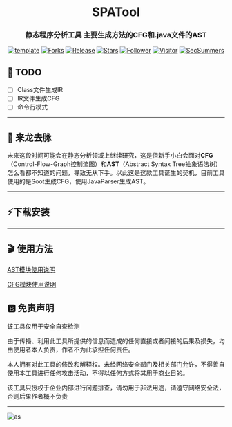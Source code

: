 
<h1 align="center" >SPATool</h1>
<h3 align="center" >静态程序分析工具 主要生成方法的CFG和.java文件的AST</h3>
 <p align="center">
    <a href="https://github.com/SummerSec/SPATool"></a>
    <a href="https://github.com/SummerSec/SPATool"><img alt="template" src="https://img.shields.io/badge/SPATool-green"></a>
    <a href="https://github.com/SummerSec/SPATool"><img alt="Forks" src="https://img.shields.io/github/forks/SummerSec/SPATool"></a>
     <a href="https://github.com/SummerSec/SPATool"><img alt="Release" src="https://img.shields.io/github/release/SummerSec/SPATool.svg"></a>
  <a href="https://github.com/SummerSec/SPATool"><img alt="Stars" src="https://img.shields.io/github/stars/SummerSec/SPATool.svg?style=social&label=Stars"></a>
     <a href="https://github.com/SummerSec"><img alt="Follower" src="https://img.shields.io/github/followers/SummerSec.svg?style=social&label=Follow"></a>
     <a href="https://github.com/SummerSec"><img alt="Visitor" src="https://visitor-badge.laobi.icu/badge?page_id=SummerSec.SPATool"></a>
	<a href="https://twitter.com/SecSummers"><img alt="SecSummers" src="https://img.shields.io/twitter/follow/SecSummers.svg"></a>
	<a xmlns="http://www.w3.org/2000/svg" xmlns:xlink="http://www.w3.org/1999/xlink" xlink:href="https://visitor-badge.laobi.icu"><rect fill="rgba(0,0,0,0)" height="20" width="49.6"/></a>
	<a xmlns="http://www.w3.org/2000/svg" xmlns:xlink="http://www.w3.org/1999/xlink" xlink:href="https://visitor-badge.laobi.icu"><rect fill="rgba(0,0,0,0)" height="20" width="17.0" x="49.6"/></a>
	</p>
  

## 📝 TODO

- [ ] Class文件生成IR
- [ ] IR文件生成CFG
- [ ] 命令行模式

---
## 🐉 来龙去脉

未来这段时间可能会在静态分析领域上继续研究，这是但新手小白会面对**CFG**（Control-Flow-Graph控制流图）和**AST**（Abstract Syntax Tree抽象语法树）怎么看都不知道的问题，导致无从下手。以此这是这款工具诞生的契机，目前工具使用的是Soot生成CFG，使用JavaParser生成AST。



---
## ⚡下载安装



---
## 🎬 使用方法

[AST模块使用说明](https://spat.sumsec.me/ASTREADME.html)

[CFG模块使用说明](https://spat.sumsec.me/CFGREADME.html)






## 🅱️ 免责声明

该工具仅用于安全自查检测

由于传播、利用此工具所提供的信息而造成的任何直接或者间接的后果及损失，均由使用者本人负责，作者不为此承担任何责任。

本人拥有对此工具的修改和解释权。未经网络安全部门及相关部门允许，不得善自使用本工具进行任何攻击活动，不得以任何方式将其用于商业目的。

该工具只授权于企业内部进行问题排查，请勿用于非法用途，请遵守网络安全法，否则后果作者概不负责

----

![as](https://starchart.cc/SummerSec/SPATool.svg)
